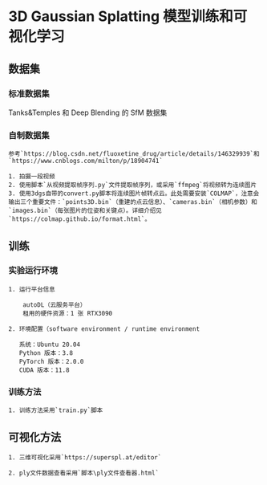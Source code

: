 # 3D Gaussian Splatting 模型训练和可视化学习



## 数据集

### 标准数据集

   Tanks&Temples 和 Deep Blending 的 SfM 数据集

### 自制数据集

    参考`https://blog.csdn.net/fluoxetine_drug/article/details/146329939`和`https://www.cnblogs.com/milton/p/18904741`

    1. 拍摄一段视频
    2. 使用脚本`从视频提取帧序列.py`文件提取帧序列，或采用`ffmpeg`将视频转为连续图片
    3. 使用3dgs自带的convert.py脚本将连续图片帧转点云。此处需要安装`COLMAP`，注意会输出三个重要文件：`points3D.bin`（重建的点云信息）、`cameras.bin`（相机参数）和`images.bin`（每张图片的位姿和关键点）。详细介绍见`https://colmap.github.io/format.html`。
   
    
## 训练

### 实验运行环境

    1. 运行平台信息

        autoDL（云服务平台）
        租用的硬件资源：1 张 RTX3090

    2. 环境配置（software environment / runtime environment

       系统：Ubuntu 20.04
       Python 版本：3.8
       PyTorch 版本：2.0.0
       CUDA 版本：11.8

### 训练方法

    1. 训练方法采用`train.py`脚本

## 可视化方法

    1. 三维可视化采用`https://superspl.at/editor`

    2. ply文件数据查看采用`脚本\ply文件查看器.html`